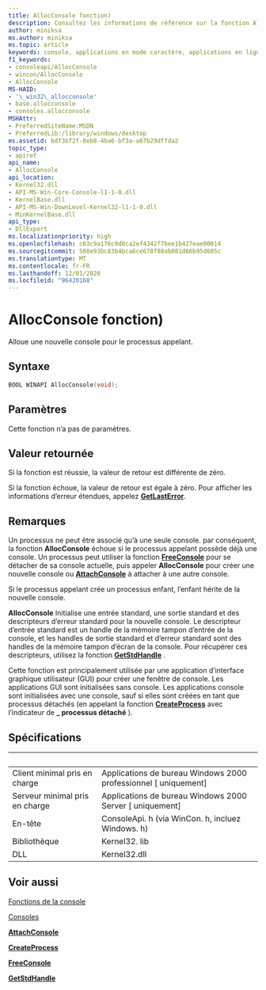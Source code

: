 ```yaml
---
title: AllocConsole fonction)
description: Consultez les informations de référence sur la fonction AllocConsole, qui alloue une nouvelle console pour le processus appelant.
author: miniksa
ms.author: miniksa
ms.topic: article
keywords: console, applications en mode caractère, applications en ligne de commande, applications de terminal, API console
f1_keywords:
- consoleapi/AllocConsole
- wincon/AllocConsole
- AllocConsole
MS-HAID:
- '\_win32\_allocconsole'
- base.allocconsole
- consoles.allocconsole
MSHAttr:
- PreferredSiteName:MSDN
- PreferredLib:/library/windows/desktop
ms.assetid: bdf3bf2f-8eb8-4ba6-bf3a-a67b29dffda2
topic_type:
- apiref
api_name:
- AllocConsole
api_location:
- Kernel32.dll
- API-MS-Win-Core-Console-l1-1-0.dll
- KernelBase.dll
- API-MS-Win-DownLevel-Kernel32-l1-1-0.dll
- MinKernelBase.dll
api_type:
- DllExport
ms.localizationpriority: high
ms.openlocfilehash: c63c9a176c0d8ca2ef4342f7bee1b427eae00014
ms.sourcegitcommit: 508e93bc83b4bca6ce678f88ab081d66b95d605c
ms.translationtype: MT
ms.contentlocale: fr-FR
ms.lasthandoff: 12/01/2020
ms.locfileid: "96420168"
---
```

# <a name="allocconsole-function"></a>AllocConsole fonction)

Alloue une nouvelle console pour le processus appelant.

## <a name="syntax"></a>Syntaxe

```C
BOOL WINAPI AllocConsole(void);
```

## <a name="parameters"></a>Paramètres

Cette fonction n’a pas de paramètres.

## <a name="return-value"></a>Valeur retournée

Si la fonction est réussie, la valeur de retour est différente de zéro.

Si la fonction échoue, la valeur de retour est égale à zéro. Pour afficher les informations d’erreur étendues, appelez [**GetLastError**](https://msdn.microsoft.com/library/windows/desktop/ms679360).

## <a name="remarks"></a>Remarques

Un processus ne peut être associé qu’à une seule console. par conséquent, la fonction **AllocConsole** échoue si le processus appelant possède déjà une console. Un processus peut utiliser la fonction [**FreeConsole**](freeconsole.md) pour se détacher de sa console actuelle, puis appeler **AllocConsole** pour créer une nouvelle console ou [**AttachConsole**](attachconsole.md) à attacher à une autre console.

Si le processus appelant crée un processus enfant, l’enfant hérite de la nouvelle console.

**AllocConsole** Initialise une entrée standard, une sortie standard et des descripteurs d’erreur standard pour la nouvelle console. Le descripteur d’entrée standard est un handle de la mémoire tampon d’entrée de la console, et les handles de sortie standard et d’erreur standard sont des handles de la mémoire tampon d’écran de la console. Pour récupérer ces descripteurs, utilisez la fonction [**GetStdHandle**](getstdhandle.md) .

Cette fonction est principalement utilisée par une application d’interface graphique utilisateur (GUI) pour créer une fenêtre de console. Les applications GUI sont initialisées sans console. Les applications console sont initialisées avec une console, sauf si elles sont créées en tant que processus détachés (en appelant la fonction [**CreateProcess**](https://msdn.microsoft.com/library/windows/desktop/ms682425) avec l’indicateur de **\_ processus détaché** ).

## <a name="requirements"></a>Spécifications

| &nbsp; | &nbsp; |
|-|-|
| Client minimal pris en charge | Applications de bureau Windows 2000 professionnel \[ uniquement\] |
| Serveur minimal pris en charge | Applications de bureau Windows 2000 Server \[ uniquement\] |
| En-tête | ConsoleApi. h (via WinCon. h, incluez Windows. h) |
| Bibliothèque | Kernel32. lib |
| DLL | Kernel32.dll |

## <a name="see-also"></a>Voir aussi

[Fonctions de la console](console-functions.md)

[Consoles](consoles.md)

[**AttachConsole**](attachconsole.md)

[**CreateProcess**](https://msdn.microsoft.com/library/windows/desktop/ms682425)

[**FreeConsole**](freeconsole.md)

[**GetStdHandle**](getstdhandle.md)
